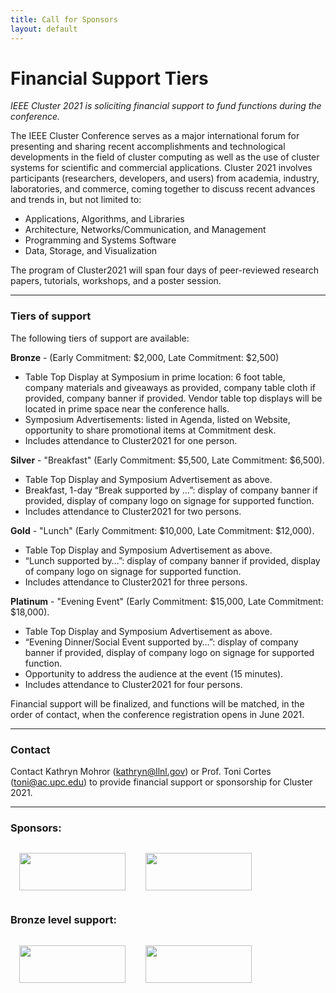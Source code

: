 ```yaml
---
title: Call for Sponsors
layout: default
---
```

# Financial Support Tiers

*IEEE Cluster 2021 is soliciting financial support to fund functions
during the conference.*

The IEEE Cluster Conference serves as a major international forum for
presenting and sharing recent accomplishments and technological
developments in the field of cluster computing as well as the use of
cluster systems for scientific and commercial applications. Cluster 2021
involves participants (researchers, developers, and users) from
academia, industry, laboratories, and commerce, coming together to
discuss recent advances and trends in, but not limited to:

-   Applications, Algorithms, and Libraries
-   Architecture, Networks/Communication, and Management
-   Programming and Systems Software
-   Data, Storage, and Visualization

The program of Cluster2021 will span four days of peer-reviewed research
papers, tutorials, workshops, and a poster session.

------------------------------------------------------------------------

### Tiers of support

The following tiers of support are available:

**Bronze** - (Early Commitment: $2,000, Late Commitment: $2,500)

-   Table Top Display at Symposium in prime location: 6 foot table,
    company materials and giveaways as provided, company table cloth if
    provided, company banner if provided. Vendor table top displays will
    be located in prime space near the conference halls.
-   Symposium Advertisements: listed in Agenda, listed on Website,
    opportunity to share promotional items at Commitment desk.
-   Includes attendance to Cluster2021 for one person.

**Silver** - "Breakfast" (Early Commitment: $5,500, Late Commitment:
$6,500).

-   Table Top Display and Symposium Advertisement as above.
-   Breakfast, 1-day “Break supported by …”: display of company banner
    if provided, display of company logo on signage for supported
    function.
-   Includes attendance to Cluster2021 for two persons.

**Gold** - "Lunch" (Early Commitment: $10,000, Late Commitment:
$12,000).

-   Table Top Display and Symposium Advertisement as above.
-   “Lunch supported by…”: display of company banner if provided,
    display of company logo on signage for supported function.
-   Includes attendance to Cluster2021 for three persons.

**Platinum** - "Evening Event" (Early Commitment: $15,000, Late
Commitment: $18,000).

-   Table Top Display and Symposium Advertisement as above.
-   “Evening Dinner/Social Event supported by…”: display of company
    banner if provided, display of company logo on signage for supported
    function.
-   Opportunity to address the audience at the event (15 minutes).
-   Includes attendance to Cluster2021 for four persons.

Financial support will be finalized, and functions will be matched, in
the order of contact, when the conference registration opens in June
2021.

------------------------------------------------------------------------

### Contact

Contact Kathryn Mohror (kathryn@llnl.gov) or Prof. Toni Cortes
(toni@ac.upc.edu) to provide financial support or sponsorship for
Cluster 2021.

------------------------------------------------------------------------

### Sponsors:

<img src="{{ site.baseurl }}/assets/img/ieee_mb_blue.png" width="170" height="60" style="margin:1em;" />
<img src="{{ site.baseurl }}/assets/img/ieee-computer-society-v1.png" width="170" height="60" style="margin:1em;"/>

### Bronze level support:

<img src="{{ site.baseurl }}/assets/img/logo_paratools.svg" width="170" height="60" style="margin:1em;" />
<img src="{{ site.baseurl }}/assets/img/logo_google.png" width="170" height="60" style="margin:1em;" />
